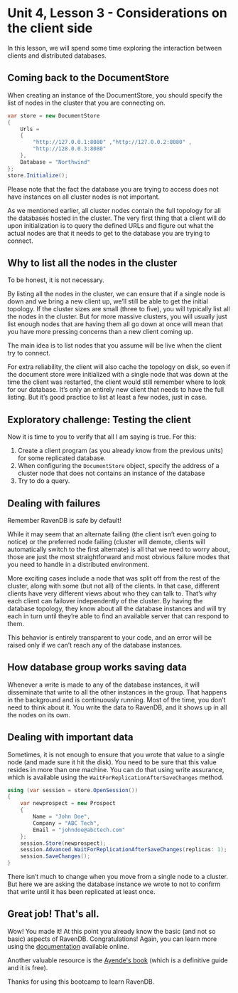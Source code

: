 # Unit 4, Lesson 3 - Considerations on the client side

In this lesson, we will spend some time exploring the interaction between clients and distributed
databases.

## Coming back to the DocumentStore
When creating an instance of the DocumentStore, you should specify the list of nodes in the cluster that you are connecting on.

```csharp
var store = new DocumentStore
{
    Urls =
    {
        "http://127.0.0.1:8080" ,"http://127.0.0.2:8080" ,
        "http://128.0.0.3:8080" 
    },
    Database = "Northwind"
};
store.Initialize();
```

Please note that the fact the database you are trying to access does not have instances on all cluster nodes is not important.

As we mentioned earlier, all cluster nodes contain the full topology for all the databases hosted in the cluster. The very first thing that a client will do upon initialization is to query the defined URLs and figure out what the actual nodes are that it needs to get to the database you are trying to connect.


## Why to list all the nodes in the cluster

To be honest, it is not necessary.

By listing all the nodes in the cluster, we can ensure that if a single node is down and we bring a new client up, we’ll still be able to get the initial topology. If the cluster sizes are small (three to five), you will typically list all the nodes in the cluster. But for more massive clusters, you will usually just list enough nodes that are having them all go down at once will mean that you have more pressing concerns than a new client coming up.

The main idea is to list nodes that you assume will be live when the client try to connect.

For extra reliability, the client will also cache the topology on disk, so even if the document store were initialized with a single node that was down at the time the client was restarted, the client would still remember where to look for our database. It’s only an entirely new client that needs to have the full listing. But it’s good practice to list at least a few nodes, just in case.

##  Exploratory challenge: Testing the client

Now it is time to you to verify that all I am saying is true. For this:

1. Create a client program (as you already know from the previous units) for some replicated database.
2. When configuring the `DocumentStore` object, specify the address of a cluster node that does not contains an instance of the database
3. Try to do a query.


## Dealing with failures

Remember RavenDB is safe by default!

While it may seem that an alternate failing (the client isn’t even going to notice) or the preferred node failing (cluster will demote, clients will automatically switch to the first alternate) is all that we need to worry about, those are just the most straightforward and most obvious failure modes that you need to handle in a distributed environment.

More exciting cases include a node that was split off from the rest of the cluster, along with some (but not all) of the clients. In that case, different clients have very different views about who they can talk to. That’s why each client can failover independently of the cluster. By having the database topology, they know about all the database instances and will try each in turn until they’re able to find an available server that can respond to them.

This behavior is entirely transparent to your code, and an error will be raised only if we can’t reach any of the database instances. 

## How database group works saving data

Whenever a write is made to any of the database instances, it will disseminate that write to all the other instances in the group. That happens in the background and is continuously running. Most of the time, you don’t need to think about it. You write the data to RavenDB, and it shows up in all the nodes on its own.

## Dealing with important data

Sometimes, it is not enough to ensure that you wrote that value to a single node (and made sure it hit the disk). You need to be sure that this value resides in more than one machine. You can do that using write assurance, which is available using the `WaitForReplicationAfterSaveChanges` method. 

```csharp
using (var session = store.OpenSession())
{
    var newprospect = new Prospect
    {
        Name = "John Doe",
        Company = "ABC Tech",
        Email = "johndoe@abctech.com"
    };
    session.Store(newprospect);
    session.Advanced.WaitForReplicationAfterSaveChanges(replicas: 1);
    session.SaveChanges();
}
```

There isn’t much to change when you move from a single node to a cluster. But here we are asking the database instance we wrote to not to confirm that write until it has been replicated at least once.

## Great job! That's all.

Wow! You made it! At this point you already know the basic (and not so basic) aspects of RavenDB. Congratulations! Again, you can learn more using the [documentation](http://ravendb.net/docs) available online.

Another valuable resource is the [Ayende's book](https://github.com/ravendb/book) (which is a definitive guide and it is free). 

Thanks for using this bootcamp to learn RavenDB.
